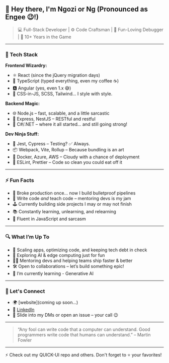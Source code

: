 
## 👋 Hey there, I'm Ngozi or Ng (Pronounced as Engee 😉!)

> 💻 Full-Stack Developer | ⚙️ Code Craftsman | 🎉 Fun-Loving Debugger | 🧠 10+ Years in the Game

---

### 🧰 Tech Stack

**Frontend Wizardry:**
- ⚛️ React (since the jQuery migration days)
- 🔷 TypeScript (typed everything, even my coffee ☕️)
- 🅰️ Angular (yes, even 1.x 😅)
- 💅 CSS-in-JS, SCSS, Tailwind... I style with style.

**Backend Magic:**
- 🌐 Node.js – fast, scalable, and a little sarcastic
- 🧠 Express, NestJS – RESTful and restful
- 🎯 C#/.NET – where it all started... and still going strong!

**Dev Ninja Stuff:**
- 🧪 Jest, Cypress – Testing? ✅ Always.
- 📦 Webpack, Vite, Rollup – Because bundling is an art
- 🐳 Docker, Azure, AWS – Cloudy with a chance of deployment
- 🧹 ESLint, Prettier – Code so clean you could eat off it

---

### ⚡ Fun Facts 

- 🔨 Broke production once... now I build bulletproof pipelines
- 🧠 Write code *and* teach code – mentoring devs is my jam
- 🕹️ Currently building side projects I may or may not finish
- 📚 Constantly learning, unlearning, and relearning
- 💬 Fluent in JavaScript and sarcasm

---

### 🔍 What I’m Up To

- 🚀 Scaling apps, optimizing code, and keeping tech debt in check
- 🌱 Exploring AI & edge computing just for fun
- 👨‍🏫 Mentoring devs and helping teams ship faster & better
- 🛠️ Open to collaborations – let’s build something epic!
- 🌱 I’m currently learning - Generative AI

---

### 🔗 Let's Connect

- 🌍 [website](coming up soon...)
- 💼 [LinkedIn](https://linkedin.com/in/silasngozi)
- 📨 Slide into my DMs or open an issue – your call 😉

---

> “Any fool can write code that a computer can understand. Good programmers write code that humans can understand.” – Martin Fowler

---

⚡ Check out my QUICK-UI repo and others. Don't forget to ⭐ your favorites!

